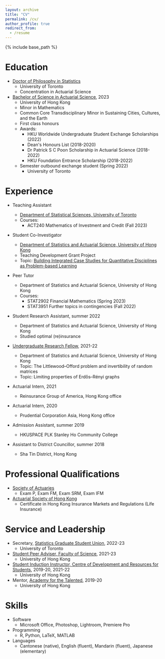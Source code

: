 ```yaml
---
layout: archive
title: "CV"
permalink: /cv/
author_profile: true
redirect_from:
  - /resume
---
```


{% include base_path %}

Education
======
* [Doctor of Philosophy in Statistics](https://www.statistics.utoronto.ca/graduate/phd-program-requirements)
  * University of Toronto
  * Concentration in Actuarial Science
* [Bachelor of Science in Actuarial Science](https://saasweb.hku.hk/programme/as.php), 2023
  * University of Hong Kong
  * Minor in Mathematics
  * Common Core Transdisciplinary Minor in Sustaining Cities, Cultures, and the Earth
  * First class honours
  * Awards:
    * HKU Worldwide Undergraduate Student Exchange Scholarships (2022)
    * Dean's Honours List (2018-2020)
    * Dr Patrick S C Poon Scholarship in Actuarial Science (2018-2022)
    * HKU Foundation Entrance Scholarship (2018-2022)
  * Semester outbound exchange student (Spring 2022)
    * University of Toronto

Experience
======
* Teaching Assistant
  * [Department of Statistical Sciences, University of Toronto](https://www.statistics.utoronto.ca/)
  * Courses:
    * ACT240 Mathematics of Investment and Credit (Fall 2023)

* Student Co-Investigator
  * [Department of Statistics and Actuarial Science, University of Hong Kong](https://saasweb.hku.hk/)
  * Teaching Development Grant Project
  * Topic: [Building Integrated Case Studies for Quantitative Disciplines as Problem-based Learning](https://tdg.hku.hk/hub/#/project/64ca1cbfcccd9f06ce5fa3c5)

* Peer Tutor
  * Department of Statistics and Actuarial Science, University of Hong Kong
  * Courses:
    * STAT2902 Financial Mathematics (Spring 2023)
    * STAT3951 Further topics in contingencies (Fall 2022)

* Student Research Assistant, summer 2022
  * Department of Statistics and Actuarial Science, University of Hong Kong
  * Studied optimal (re)insurance

* [Undergraduate Research Fellow](https://tl.hku.hk/urfp/), 2021-22
  * Department of Statistics and Actuarial Science, University of Hong Kong
  * Topic: The Littlewood–Offord problem and invertibility of random matrices
  * Topic: Limiting properties of Erdős–Rényi graphs

* Actuarial Intern, 2021
  * Reinsurance Group of America, Hong Kong office

* Actuarial Intern, 2020
  * Prudential Corporation Asia, Hong Kong office

* Admission Assistant, summer 2019
  * HKUSPACE PLK Stanley Ho Community College

* Assistant to District Councillor, summer 2018
  * Sha Tin District, Hong Kong

Professional Qualifications
======
* [Society of Actuaries](https://www.soa.org/)
  * Exam P, Exam FM, Exam SRM, Exam IFM
* [Actuarial Society of Hong Kong](https://www.actuaries.org.hk/)
  * Certificate in Hong Kong Insurance Markets and Regulations (Life Insurance)

Service and Leadership
======
* Secretary, [Statistics Graduate Student Union](https://sgsu-uoft.github.io/), 2022-23
  * University of Toronto
* [Student Peer Adviser, Faculty of Science](https://www.scifac.hku.hk/current/ug/academic/aa), 2021-23
  * University of Hong Kong
* [Student Induction Instructor, Centre of Development and Resources for Students](https://w2.cedars.hku.hk/c/induction/), 2019-20, 2021-22
  * University of Hong Kong
* Mentor, [Academy for the Talented](https://talented.hku.hk/), 2019-20
  * University of Hong Kong

Skills
======
* Software
  * Microsoft Office, Photoshop, Lightroom, Premiere Pro
* Programming
  * R, Python, LaTeX, MATLAB
* Languages
  * Cantonese (native), English (fluent), Mandarin (fluent), Japanese (elementary)